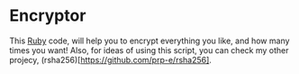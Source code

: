 # Encryptor

This [Ruby](http://ruby-lang.org) code, will help you to encrypt everything
you like, and how many times you want! Also, for ideas of using this script,
you can check my other projecy, (rsha256)[https://github.com/prp-e/rsha256].
